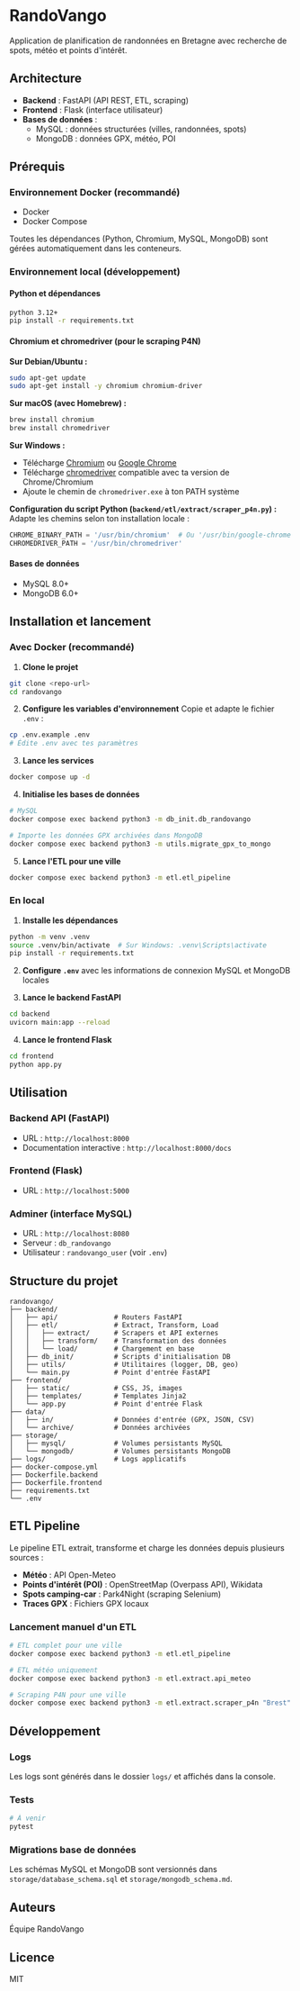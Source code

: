 # RandoVango

Application de planification de randonnées en Bretagne avec recherche de spots, météo et points d'intérêt.

## Architecture

- **Backend** : FastAPI (API REST, ETL, scraping)
- **Frontend** : Flask (interface utilisateur)
- **Bases de données** :
  - MySQL : données structurées (villes, randonnées, spots)
  - MongoDB : données GPX, météo, POI

## Prérequis

### Environnement Docker (recommandé)

- Docker
- Docker Compose

Toutes les dépendances (Python, Chromium, MySQL, MongoDB) sont gérées automatiquement dans les conteneurs.

### Environnement local (développement)

#### Python et dépendances
```bash
python 3.12+
pip install -r requirements.txt
```

#### Chromium et chromedriver (pour le scraping P4N)

**Sur Debian/Ubuntu :**
```bash
sudo apt-get update
sudo apt-get install -y chromium chromium-driver
```

**Sur macOS (avec Homebrew) :**
```bash
brew install chromium
brew install chromedriver
```

**Sur Windows :**
- Télécharge [Chromium](https://www.chromium.org/getting-involved/download-chromium/) ou [Google Chrome](https://www.google.com/chrome/)
- Télécharge [chromedriver](https://chromedriver.chromium.org/downloads) compatible avec ta version de Chrome/Chromium
- Ajoute le chemin de `chromedriver.exe` à ton PATH système

**Configuration du script Python (`backend/etl/extract/scraper_p4n.py`) :**
Adapte les chemins selon ton installation locale :
```python
CHROME_BINARY_PATH = '/usr/bin/chromium'  # Ou '/usr/bin/google-chrome'
CHROMEDRIVER_PATH = '/usr/bin/chromedriver'
```

#### Bases de données
- MySQL 8.0+
- MongoDB 6.0+

## Installation et lancement

### Avec Docker (recommandé)

1. **Clone le projet**
```bash
git clone <repo-url>
cd randovango
```

2. **Configure les variables d'environnement**
Copie et adapte le fichier `.env` :
```bash
cp .env.example .env
# Édite .env avec tes paramètres
```

3. **Lance les services**
```bash
docker compose up -d
```

4. **Initialise les bases de données**
```bash
# MySQL
docker compose exec backend python3 -m db_init.db_randovango

# Importe les données GPX archivées dans MongoDB
docker compose exec backend python3 -m utils.migrate_gpx_to_mongo
```

5. **Lance l'ETL pour une ville**
```bash
docker compose exec backend python3 -m etl.etl_pipeline
```

### En local

1. **Installe les dépendances**
```bash
python -m venv .venv
source .venv/bin/activate  # Sur Windows: .venv\Scripts\activate
pip install -r requirements.txt
```

2. **Configure `.env`** avec les informations de connexion MySQL et MongoDB locales

3. **Lance le backend FastAPI**
```bash
cd backend
uvicorn main:app --reload
```

4. **Lance le frontend Flask**
```bash
cd frontend
python app.py
```

## Utilisation

### Backend API (FastAPI)
- URL : `http://localhost:8000`
- Documentation interactive : `http://localhost:8000/docs`

### Frontend (Flask)
- URL : `http://localhost:5000`

### Adminer (interface MySQL)
- URL : `http://localhost:8080`
- Serveur : `db_randovango`
- Utilisateur : `randovango_user` (voir `.env`)

## Structure du projet

```
randovango/
├── backend/
│   ├── api/              # Routers FastAPI
│   ├── etl/              # Extract, Transform, Load
│   │   ├── extract/      # Scrapers et API externes
│   │   ├── transform/    # Transformation des données
│   │   └── load/         # Chargement en base
│   ├── db_init/          # Scripts d'initialisation DB
│   ├── utils/            # Utilitaires (logger, DB, geo)
│   └── main.py           # Point d'entrée FastAPI
├── frontend/
│   ├── static/           # CSS, JS, images
│   ├── templates/        # Templates Jinja2
│   └── app.py            # Point d'entrée Flask
├── data/
│   ├── in/               # Données d'entrée (GPX, JSON, CSV)
│   └── archive/          # Données archivées
├── storage/
│   ├── mysql/            # Volumes persistants MySQL
│   └── mongodb/          # Volumes persistants MongoDB
├── logs/                 # Logs applicatifs
├── docker-compose.yml
├── Dockerfile.backend
├── Dockerfile.frontend
├── requirements.txt
└── .env
```

## ETL Pipeline

Le pipeline ETL extrait, transforme et charge les données depuis plusieurs sources :

- **Météo** : API Open-Meteo
- **Points d'intérêt (POI)** : OpenStreetMap (Overpass API), Wikidata
- **Spots camping-car** : Park4Night (scraping Selenium)
- **Traces GPX** : Fichiers GPX locaux

### Lancement manuel d'un ETL

```bash
# ETL complet pour une ville
docker compose exec backend python3 -m etl.etl_pipeline

# ETL météo uniquement
docker compose exec backend python3 -m etl.extract.api_meteo

# Scraping P4N pour une ville
docker compose exec backend python3 -m etl.extract.scraper_p4n "Brest"
```

## Développement

### Logs
Les logs sont générés dans le dossier `logs/` et affichés dans la console.

### Tests
```bash
# À venir
pytest
```

### Migrations base de données
Les schémas MySQL et MongoDB sont versionnés dans `storage/database_schema.sql` et `storage/mongodb_schema.md`.

## Auteurs

Équipe RandoVango

## Licence

MIT

